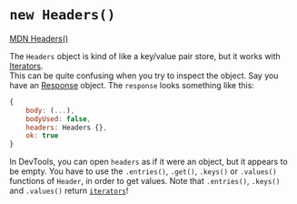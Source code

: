 # `new Headers()`

[MDN Headers()](https://developer.mozilla.org/en-US/docs/Web/API/Headers/Headers)

The `Headers` object is kind of like a key/value pair store, but it works with
[Iterators](https://developer.mozilla.org/en-US/docs/Web/JavaScript/Reference/Iteration_protocols).  
This can be quite confusing when you try to inspect the object. Say you have an
[Response](https://developer.mozilla.org/en-US/docs/Web/API/Response) object.
The `response` looks something like this:

```js
{
	body: (...),
	bodyUsed: false,
	headers: Headers {},
	ok: true
}
```

In DevTools, you can open `headers` as if it were an object, but it appears to 
be empty. You have to use the `.entries()`, `.get()`, `.keys()` or `.values()` 
functions of `Header`, in order to get values. Note that `.entries()`, `.keys()`
and `.values()` return [`iterators`](https://developer.mozilla.org/en-US/docs/Web/JavaScript/Reference/Iteration_protocols)!
